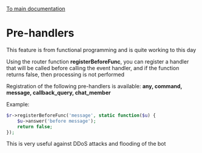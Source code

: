 [To main documentation](00_MAIN.md)

# Pre-handlers

This feature is from functional programming and is quite working to this day

Using the router function **registerBeforeFunc**, you can register a handler that will be called before calling the event handler, and if the function returns false, then processing is not performed

Registration of the following pre-handlers is available: **any, command, message, callback_query, chat_member**

Example:

```php
$r->registerBeforeFunc('message', static function($u) {
    $u->answer('before message');
    return false;
});
```

This is very useful against DDoS attacks and flooding of the bot